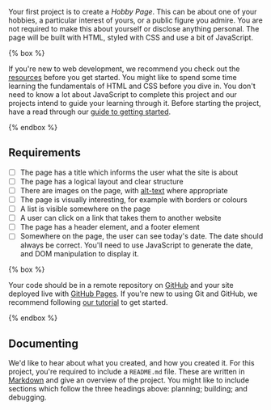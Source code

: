 Your first project is to create a _Hobby Page_. This can be about one of your hobbies, a particular interest of yours, or a public figure you admire. You are not required to make this about yourself or disclose anything personal. The page will be built with HTML, styled with CSS and use a bit of JavaScript.

{% box %}

If you're new to web development, we recommend you check out the [resources](../resources) before you get started. You might like to spend some time learning the fundamentals of HTML and CSS before you dive in. You don't need to know a lot about JavaScript to complete this project and our projects intend to guide your learning through it. Before starting the project, have a read through our [guide to getting started](/course/getting-started/).

{% endbox %}

## Requirements

- [ ] The page has a title which informs the user what the site is about
- [ ] The page has a logical layout and clear structure
- [ ] There are images on the page, with [alt-text](https://webaim.org/techniques/alttext/) where appropriate
- [ ] The page is visually interesting, for example with borders or colours
- [ ] A list is visible somewhere on the page
- [ ] A user can click on a link that takes them to another website
- [ ] The page has a header element, and a footer element
- [ ] Somewhere on the page, the user can see today's date. The date should always be correct. You'll need to use JavaScript to generate the date, and DOM manipulation to display it.

{% box %}

Your code should be in a remote repository on [GitHub](http://www.github.com) and your site deployed live with [GitHub Pages](https://pages.github.com/). If you're new to using Git and GitHub, we recommend following [our tutorial](/workshops/git-intro/) to get started.

{% endbox %}

## Documenting

We'd like to hear about what you created, and how you created it. For this project, you're required to include a `README.md` file. These are written in [Markdown](https://docs.github.com/en/get-started/writing-on-github/getting-started-with-writing-and-formatting-on-github/basic-writing-and-formatting-syntax) and give an overview of the project. You might like to include sections which follow the three headings above: planning; building; and debugging.
